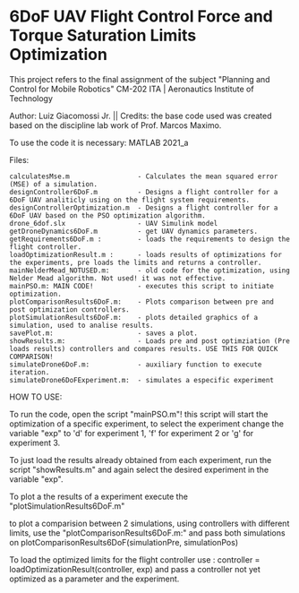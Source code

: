 # 6DoF UAV Flight Control Force and Torque Saturation Limits Optimization
This project refers to the final assignment of the subject "Planning and Control for Mobile Robotics" CM-202 
ITA | Aeronautics Institute of Technology 

Author: Luiz Giacomossi Jr. || 
Credits: the base code used was created based on the discipline lab work of Prof. Marcos Maximo.

To use the code it is necessary: MATLAB 2021_a

Files:

    calculatesMse.m                 - Calculates the mean squared error (MSE) of a simulation.
    designController6DoF.m          - Designs a flight controller for a 6DoF UAV analiticly using on the flight system requirements.
    designControllerOptimization.m  - Designs a flight controller for a 6DoF UAV based on the PSO optimization algorithm. 
    drone_6dof.slx                  - UAV Simulink model
    getDroneDynamics6DoF.m          - get UAV dynamics parameters.
    getRequirements6DoF.m :         - loads the requirements to design the flight controller.
    loadOptimizationResult.m :      - loads results of optimizations for the experiments, pre loads the limits and returns a controller.
    mainNelderMead_NOTUSED.m:       - old code for the optimization, using Nelder Mead algorithm. Not used! it was not effective.
    mainPSO.m: MAIN CODE!           - executes this script to initiate optimization.
    plotComparisonResults6DoF.m:    - Plots comparison between pre and post optimization controllers.
    plotSimulationResults6DoF.m:    - plots detailed graphics of a simulation, used to analise results.
    savePlot.m:                     - saves a plot.
    showResults.m:                  - Loads pre and post optimziation (Pre loads results) controllers and compares results. USE THIS FOR QUICK COMPARISON!
    simulateDrone6DoF.m:            - auxiliary function to execute iteration.
    simulateDrone6DoFExperiment.m:  - simulates a especific experiment

HOW TO USE:

To run the code, open the script "mainPSO.m"! this script will start the optimization of a specific experiment, to select the experiment change the variable "exp" to 'd' for experiment 1, 'f' for experiment 2 or 'g' for experiment 3.

To just load the results already obtained from each experiment, run the script "showResults.m" and again select the desired experiment in the variable "exp".

To plot a the results of a experiment execute the "plotSimulationResults6DoF.m" 

to plot a comparision between 2 simulations, using controllers with different limits, use the "plotComparisonResults6DoF.m:" and pass both simulations on  plotComparisonResults6DoF(simulationPre, simulationPos) 

To load the optimized limits for the flight controller use : controller = loadOptimizationResult(controller, exp)
and pass a controller not yet optimized as a parameter and the experiment.
